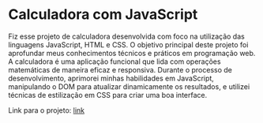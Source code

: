 # Calculadora com JavaScript

<div>
 <p>Fiz esse projeto de calculadora desenvolvida com foco na utilização das linguagens JavaScript, HTML e CSS. O objetivo principal deste projeto foi aprofundar meus conhecimentos técnicos e práticos em programação web. A calculadora é uma aplicação funcional que lida com operações matemáticas de maneira eficaz e responsiva. Durante o processo de desenvolvimento, aprimorei minhas habilidades em JavaScript, manipulando o DOM para atualizar dinamicamente os resultados, e utilizei técnicas de estilização em CSS para criar uma boa interface. </p>
<p>Link para o projeto: <a href="calculadora-js-inky.vercel.app">link</a></p>
</div>
